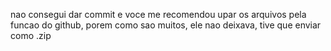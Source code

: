 nao consegui dar commit e voce me recomendou upar os arquivos pela funcao do github, porem como sao muitos, ele nao deixava, tive que enviar como .zip
